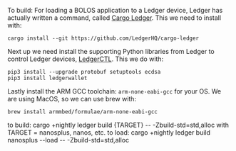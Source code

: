 To build:
For loading a BOLOS application to a Ledger device, Ledger has actually written a command, called [Cargo Ledger](https://github.com/LedgerHQ/cargo-ledger). This we need to install with:
```
cargo install --git https://github.com/LedgerHQ/cargo-ledger
```

Next up we need install the supporting Python libraries from Ledger to control Ledger devices, [LedgerCTL](https://github.com/LedgerHQ/ledgerctl). This we do with:
```
pip3 install --upgrade protobuf setuptools ecdsa
pip3 install ledgerwallet
```

Lastly install the ARM GCC toolchain: `arm-none-eabi-gcc` for your OS. We are using MacOS, so we can use brew with:
```
brew install armmbed/formulae/arm-none-eabi-gcc
```

to build:
cargo +nightly ledger build {TARGET} -- -Zbuild-std=std,alloc
with TARGET = nanosplus, nanos, etc.
to load: cargo +nightly ledger build nanosplus --load -- -Zbuild-std=std,alloc


